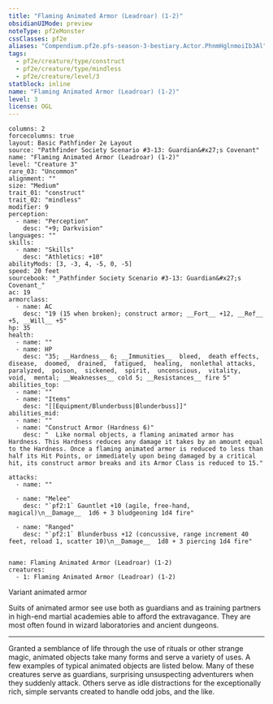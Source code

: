 ```yaml
---
title: "Flaming Animated Armor (Leadroar) (1-2)"
obsidianUIMode: preview
noteType: pf2eMonster
cssClasses: pf2e
aliases: "Compendium.pf2e.pfs-season-3-bestiary.Actor.PhnmHglnmoiIb3Al" 
tags:
  - pf2e/creature/type/construct
  - pf2e/creature/type/mindless
  - pf2e/creature/level/3
statblock: inline
name: "Flaming Animated Armor (Leadroar) (1-2)"
level: 3
license: OGL
---
```


```statblock
columns: 2
forcecolumns: true
layout: Basic Pathfinder 2e Layout
source: "Pathfinder Society Scenario #3-13: Guardian&#x27;s Covenant"
name: "Flaming Animated Armor (Leadroar) (1-2)"
level: "Creature 3"
rare_03: "Uncommon"
alignment: ""
size: "Medium"
trait_01: "construct"
trait_02: "mindless"
modifier: 9
perception:
  - name: "Perception"
    desc: "+9; Darkvision"
languages: ""
skills:
  - name: "Skills"
    desc: "Athletics: +10"
abilityMods: [3, -3, 4, -5, 0, -5]
speed: 20 feet
sourcebook: "_Pathfinder Society Scenario #3-13: Guardian&#x27;s Covenant_"
ac: 19
armorclass:
  - name: AC
    desc: "19 (15 when broken); construct armor; __Fort__ +12, __Ref__ +5, __Will__ +5"
hp: 35
health:
  - name: ""
  - name: HP
    desc: "35; __Hardness__ 6; __Immunities__  bleed,  death effects,  disease,  doomed,  drained,  fatigued,  healing,  nonlethal attacks,  paralyzed,  poison,  sickened,  spirit,  unconscious,  vitality,  void,  mental; __Weaknesses__ cold 5; __Resistances__ fire 5"
abilities_top:
  - name: ""
  - name: "Items"
    desc: "[[Equipment/Blunderbuss|Blunderbuss]]"
abilities_mid:
  - name: ""
  - name: "Construct Armor (Hardness 6)"
    desc: "  Like normal objects, a flaming animated armor has Hardness. This Hardness reduces any damage it takes by an amount equal to the Hardness. Once a flaming animated armor is reduced to less than half its Hit Points, or immediately upon being damaged by a critical hit, its construct armor breaks and its Armor Class is reduced to 15."

attacks:
  - name: ""

  - name: "Melee"
    desc: "`pf2:1` Gauntlet +10 (agile, free-hand, magical)\n__Damage__  1d6 + 3 bludgeoning 1d4 fire"

  - name: "Ranged"
    desc: "`pf2:1` Blunderbuss +12 (concussive, range increment 40 feet, reload 1, scatter 10)\n__Damage__  1d8 + 3 piercing 1d4 fire"
 
```

```encounter-table
name: Flaming Animated Armor (Leadroar) (1-2)
creatures:
  - 1: Flaming Animated Armor (Leadroar) (1-2)
```


Variant animated armor

Suits of animated armor see use both as guardians and as training partners in high-end martial academies able to afford the extravagance. They are most often found in wizard laboratories and ancient dungeons.

* * *

Granted a semblance of life through the use of rituals or other strange magic, animated objects take many forms and serve a variety of uses. A few examples of typical animated objects are listed below. Many of these creatures serve as guardians, surprising unsuspecting adventurers when they suddenly attack. Others serve as idle distractions for the exceptionally rich, simple servants created to handle odd jobs, and the like.
